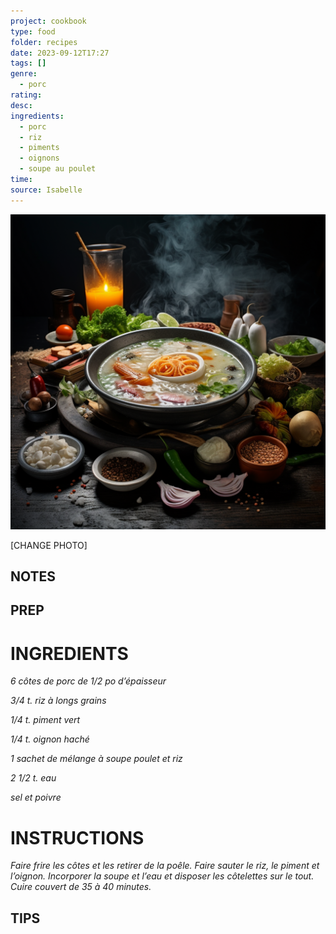 ```yaml
---
project: cookbook
type: food
folder: recipes
date: 2023-09-12T17:27
tags: []
genre:
  - porc
rating: 
desc: 
ingredients:
  - porc
  - riz
  - piments
  - oignons
  - soupe au poulet
time: 
source: Isabelle
---
```


![IMAGE](_default.png)


[CHANGE PHOTO]


## NOTES




## PREP


# INGREDIENTS

_6 côtes de porc de 1/2 po_
_d’épaisseur_

_3/4 t. riz à longs grains_

_1/4 t. piment vert_

_1/4 t. oignon haché_

_1 sachet de mélange à soupe_
_poulet et riz_

_2 1/2 t. eau_

_sel et poivre_

# INSTRUCTIONS

_Faire frire les côtes et les retirer de la poêle._
_Faire sauter le riz, le piment et l’oignon. Incorporer_
_la soupe et l’eau et disposer les côtelettes_
_sur le tout. Cuire couvert de 35 à 40_
_minutes._


## TIPS



